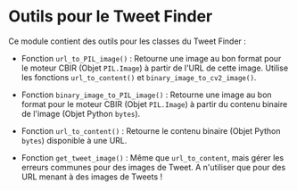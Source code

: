 # Outils pour le Tweet Finder

Ce module contient des outils pour les classes du Tweet Finder :

* Fonction `url_to_PIL_image()` : Retourne une image au bon format pour le moteur CBIR (Objet `PIL.Image`) à partir de l'URL de cette image.
  Utilise les fonctions `url_to_content()` et `binary_image_to_cv2_image()`.

* Fonction `binary_image_to_PIL_image()` : Retourne une image au bon format pour le moteur CBIR (Objet `PIL.Image`) à partir du contenu binaire de l'image (Objet Python `bytes`).

* Fonction `url_to_content()` : Retourne le contenu binaire (Objet Python `bytes`) disponible à une URL.

* Fonction `get_tweet_image()` : Même que `url_to_content`, mais gérer les erreurs communes pour des images de Tweet. A n'utiliser que pour des URL menant à des images de Tweets !
